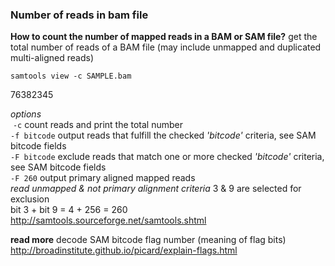 ### Number of reads in bam file
__How to count the number of mapped reads in a BAM or SAM file?__
get the total number of reads of a BAM file (may include unmapped and duplicated multi-aligned reads)

```
samtools view -c SAMPLE.bam
```
  76382345

_options_<br>
  &nbsp;```-c```  count reads and print the total number<br>
  ```-f bitcode```  output reads that fulfill the checked _'bitcode'_ criteria, see SAM bitcode fields<br>
  ```-F bitcode```  exclude reads that match one or more checked _'bitcode'_ criteria, see SAM bitcode fields<br>
  ```-F 260```  output primary aligned mapped reads<br>
                       _read unmapped & not primary alignment criteria_ 3 & 9 are selected for exclusion<br>
                       bit 3 + bit 9 = 4 + 256 = 260<br>
http://samtools.sourceforge.net/samtools.shtml<br>

__read more__
decode SAM bitcode flag number (meaning of flag bits)<br>
http://broadinstitute.github.io/picard/explain-flags.html<br>
